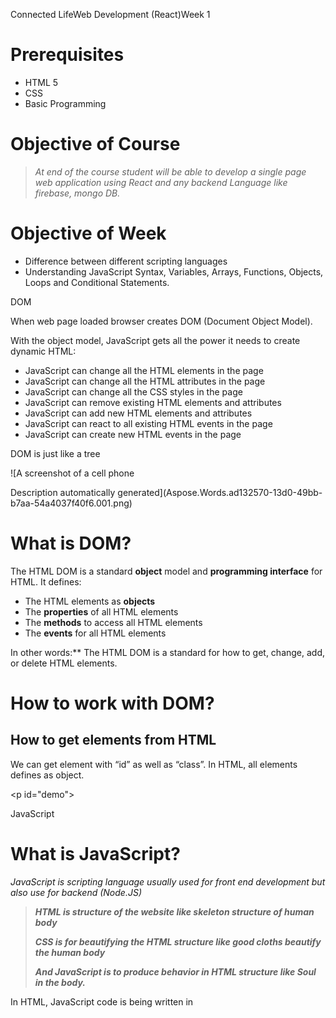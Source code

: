 Connected LifeWeb Development (React)Week 1
# Prerequisites
- HTML 5
- CSS
- Basic Programming
# Objective of Course
> *At end of the course student will be able to develop a single page web application using React and any backend Language like firebase, mongo DB.*
# Objective of Week
- Difference between different scripting languages
- Understanding JavaScript Syntax, Variables, Arrays, Functions, Objects, Loops and Conditional Statements.

DOM

When web page loaded browser creates DOM (Document Object Model).

With the object model, JavaScript gets all the power it needs to create dynamic HTML:

- JavaScript can change all the HTML elements in the page
- JavaScript can change all the HTML attributes in the page
- JavaScript can change all the CSS styles in the page
- JavaScript can remove existing HTML elements and attributes
- JavaScript can add new HTML elements and attributes
- JavaScript can react to all existing HTML events in the page
- JavaScript can create new HTML events in the page

DOM is just like a tree 

![A screenshot of a cell phone

Description automatically generated](Aspose.Words.ad132570-13d0-49bb-b7aa-54a4037f40f6.001.png)







# What is DOM?
The HTML DOM is a standard **object** model and **programming interface** for HTML. It defines:

- The HTML elements as **objects**
- The **properties** of all HTML elements
- The **methods** to access all HTML elements
- The **events** for all HTML elements

In other words:** The HTML DOM is a standard for how to get, change, add, or delete HTML elements.
# How to work with DOM?
## How to get elements from HTML
We can get element with “id” as well as “class”. In HTML, all elements defines as object.

<html>
<body>

<p id="demo"></p>

<script>
document.getElementById("demo").innerHTML = "Hello World!";
</script>

</body>
</html>

JavaScript
# What is JavaScript?
*JavaScript is scripting language usually used for front end development but also use for backend (Node.JS)*
> ***HTML is structure of the website like skeleton structure of human body***
>
> ***CSS is for beautifying the HTML structure like good cloths beautify the human body***
>
> ***And JavaScript is to produce behavior in HTML structure like Soul in the body.***

In HTML, JavaScript code is being written in <script> tag.
# Clint-Side Scripting vs Server-Side Scripting

|<h2>Comparison </h2>|<h2>Server-Side Scripting</h2>|<h2>Clint Side Scripting </h2>|
| :- | :- | :- |
|<h3>Basic</h3>|Works at the back end and could not be visible at Clint side|Works at the front end and visible to user|
|<h3>Processing</h3>|Requires Server Interaction |Does not interaction with server|
|<h3>Language Involve </h3>|PHP, Python, ASP.NET|HTML, JavaScript|
|<h3>Affect</h3>|Customize the web page and provide dynamic content|Can reduce the load to server|
|<h3>Security</h3>|Relatively Secure|Insecure|

![](Aspose.Words.ad132570-13d0-49bb-b7aa-54a4037f40f6.002.png)

# Why we use JavaScript in Web development?
JavaScript allows users to interact with web pages. There are almost no limits to the things you can do with JavaScript on a web page – these are just a few examples:

- Show or hide more information with the click of a button
- Change the color of a button when the mouse hovers over it
- Slide through a carousel of images on the homepage
- Zooming in or zooming out on an image
- Displaying a timer or count-down on a website
- Playing audio and video in a web page
- Displaying animations
- Using a drop-down hamburger menu
#
# JavaScript Syntax
## Data Types and Variable Declaration
We use key word “var” for variable declaration. Identifiers are case sensitive.
#### *String*
var lastName = "Johnson";    
#### *Object*
var x = {firstName:"John", lastName:"Doe"};
#### *Number*
var length = 16;
#### *Double*
var x1 = 34.00;
#### *Boolean*
var x = 5;
var y = 5;
var z = 6;
(x == y)      // Returns true
(x == z)      // Returns false
#### *Array*
var cars = ["Saab", "Volvo", "BMW"];
#### *Undefined*
var car;  // Value is undefined, type is undefined
## Operators

|<h2>Operators</h2>|<h2>Description </h2>|
| :- | :- |
|*+*|*Plus*|
|*-*|*Minus* |
|*\**|*Multiplication*|
|*/*|*Division*|
|*%*|*Mode*|
|*++* |*Incremental* |
|*--*|*Decremental*|

##
## Functions in JavaScript
Function is block of code design to perform a particular task.
#### *Syntax of function*
In JavaScript there is no return type of function

function *name* (*parameter1, parameter2, parameter3*) {
`  `// *code to be executed*
}
## Example
A function to print “Hello World” on console.
## Challenge 
Make a function to calculate area of circle using textbox for input.
# Statements
A computer program is a list of "instructions" to be "executed" by a computer. In a programming language, programming instructions are called statements. A JavaScript program is a list of programming statements**.**

In HTML, JavaScript is executed by web browser. Each statement is end with “;” semi colon.
# Conditional Statements
We do very conditional decisions daily like if go to university you get knowledge else you don’t.

How can you convert it into computational problem we use Conditional Statements in programming like if else and switch statements?
### If condition
if (*condition*) {
`  `// *block of code to be executed if the condition is true*
} 
## Example
Make a program which tells student’s grade on basis of its marks

`	`**e.g**

`	`**marks=90**

`	`**if(marks>90)**

`	`**{**

`		`**Console.log(“A grade”)**

**}**

`	`**if(marks>80)**

`	`**{**

`		`**Console.log(“B grade”)**

**}**

**if condition** is not true then **else**

if (*condition*) {
`  `// *block of code to be executed if the condition is true*
} 

else {

` `// *block of code to be executed if the condition is false*

}
## Example
**e.g**

**temp=40**

**if(temp>30)**

**{**

`	`**Console.log(“Its hot”);**

**}**

**Else**

**{**

`	`**Console.log(“its cold”);**

**}**
**

### Switch
switch(*expression*) {
`  `case *x*:
`    `*// code block*
`    `break;
`  `case *y*:
`    `*// code block*
`    `break;
`  `default:
`    `// *code block*
}

e.g

month=9

switch(month){

`	`case 9:

`		`console.log(“its october”);

`		`break;

`	`case 10:

`		`console.log(“its novemeber”);

`		`break;

`	`default:

`		`console.log(“please enter a valid  month value”);

}
## Challenge
Make a function get student’s marks as an argument and print his grade. If marks greater or equal than 90, print A+. If marks greater or equal to 80 and less than 90, print A. If marks greater or equal to 70 and less than 80, print B. If marks greater or equal to 60 and less than 70, print C. If marks greater or equal to 60 and less than 70, print D. If marks greater or equal to 50 and less than 60, print E. Otherwise print F.
# Arrays in JavaScript
If you have 10 similar variables you can declare it separately but if you have 10000 similar values how will you store it will you declare 10000 variables?

Do you have any solution in your mind?

We have array in JavaScript

var cars = ["Saab", "Volvo", "BMW"];

We have another syntax 

var cars = new Array ("Saab", "Volvo", "BMW");
# Loops
Loops are used to do something iteratively on the bases of any condition. We have three loops 
### For Loop
for (*statement 1*; *statement 2*; *statement 3*) {
`  `// *code block to be executed*
}

Statement 1 is executed (one time) before the execution of the code block.

Statement 2 defines the condition for executing the code block.

Statement 3 is executed (every time) after the code block has been executed.Example

Get array of Cars Name and show in on the web page.
### While Loop
while (*condition*) {
`  `*// code block to be executed*
}
### Do While 
do {
`  `*// code block to be executed*
}
while (*condition*);
## Example
Print first 10 numbers using while number.
## Challenge
Declare two arrays of Student names and their marks. Print all the students with there marks.

# Objects in JavaScript
If you want to store data of 100 students in class have entities name, registration number, date of birth, and degree. Will you declare 100\*4 variables?

Do you have any solution in your mind?

We have Objects in JavaScript

var student = {name: “Talha", Reg:"2017-CS-112", DOB:"2000/6/24", Degree: “BSCS"};

Lab Tasks
# Task 1.1
Write a JavaScript program to calculate multiplication and division of two numbers (input from user).
# Task 1.2
Write a JavaScript program to convert temperatures to and from Celsius, Fahrenheit.

Home Tasks
# Task 1.1
Write a JavaScript program to check a given string contains 2 to 4 numbers of a specified character. For example checkString(“Hollow”,”o”), Return TRUE.
# Task 1.2
Write a JavaScript program to convert a given number to hours and minutes.

![](Aspose.Words.ad132570-13d0-49bb-b7aa-54a4037f40f6.003.png)








` `PAGE   \\* MERGEFORMAT 2

